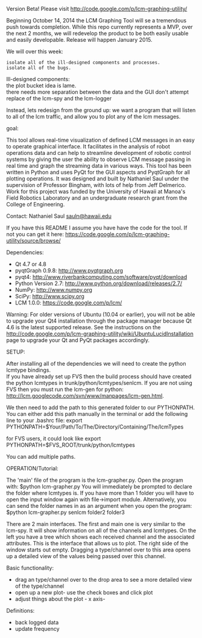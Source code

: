 Version Beta!
Please visit http://code.google.com/p/lcm-graphing-utility/



Beginning October 14, 2014  the LCM Graphing Tool will se a tremendous push towards completion.  While this repo currently represents a MVP, over the next 2 months, we will redevelop the product to be both easily usable and easily developable.  Release will happen January 2015.  


We will over this week:

	isolate all of the ill-designed components and processes.  
	isolate all of the bugs. 



Ill-designed components:  
	the plot bucket idea is lame.  
	there needs more separation between the data and the GUI
	don't attempt replace of the lcm-spy and the lcm-logger



Instead, lets redesign from the ground up:
	we want a program that will listen to all of the lcm traffic, and allow you to plot any of the lcm messages.

goal:  





































This tool allows real-time visualization of defined LCM messages in an easy to operate graphical interface. It facilitates in the analysis of robot operations data and can help to streamline development of robotic control systems by giving the user the ability to observe LCM message passing in real time and graph the streaming data in various ways. This tool has been written in Python and uses PyQt for the GUI aspects and PyqtGraph for all plotting operations.  It was designed and built by Nathaniel Saul under the supervision of Professor Bingham, with lots of help from Jeff Delmerico.  Work for this project was funded by the University of Hawaii at Manoa's Field Robotics Laboratory and an undergraduate research grant from the College of Engineering. 


Contact: Nathaniel Saul 
         sauln@hawaii.edu

If you have this README I assume you have have the code for the tool. If not you can get it here:  https://code.google.com/p/lcm-graphing-utility/source/browse/

Dependencies:
  * Qt 4.7 or 4.8
  * pyqtGraph 0.9.8:            http://www.pyqtgraph.org
  * pyqt4:                      http://www.riverbankcomputing.com/software/pyqt/download
  * Python Version 2.7:         http://www.python.org/download/releases/2.7/
  * NumPy:                      http://www.numpy.org
  * SciPy:                      http://www.scipy.org 
  * LCM 1.0.0:                  https://code.google.com/p/lcm/ 
 
Warning: For older versions of Ubuntu (10.04 or earlier), you will not be able to upgrade your Qt4 installation through the package manager because Qt 4.6 is the latest supported release. See the instructions on the http://code.google.com/p/lcm-graphing-utility/wiki/UbuntuLucidInstallation page to upgrade your Qt and PyQt packages accordingly.


SETUP:

After installing all of the dependencies we will need to create the python lcmtype bindings.  
If you have already set up FVS then the build process should have created the python lcmtypes in trunk/python/lcmtypes/senlcm.  If you are not using FVS then you must run the lcm-gen for python: http://lcm.googlecode.com/svn/www/manpages/lcm-gen.html.

We then need to add the path to this generated folder to our PYTHONPATH.  You can either add this path manually in the terminal or add the following line to your .bashrc file:
export PYTHONPATH=$Your/Path/To/The/Directory/Containing/The/lcmTypes

for FVS users, it could look like 
export PYTHONPATH=$FVS_ROOT/trunk/python/lcmtypes

You can add multiple paths.




OPERATION/Tutorial:

The 'main' file of the program is the lcm-grapher.py.  Open the program with:
$python lcm-grapher.py 
You will immediately be prompted to declare the folder where lcmtypes is. If you have more than 1 folder you will have to open the input window again with file->import module. 
Alternatively, you can send the folder names in as an argument when you open the program:
$python lcm-grapher.py senlcm folder2 folder3


There are 2 main interfaces.  The first and main one is very similar to the lcm-spy.  It will show information on all of the channels and lcmtypes.  On the left you have a tree which shows each received channel and the associated attributes.  This is the interface that allows us to plot.  The right side of the window starts out empty.  Dragging a type/channel over to this area opens up a detailed view of the values being passed over this channel.  


Basic functionality:
  * drag an type/channel over to the drop area to see a more detailed view of the type/channel
  * open up a new plot- use the check boxes and click plot
  * adjust things about the plot - x axis- 

Definitions:
  * back logged data
  * update frequency





 


    
